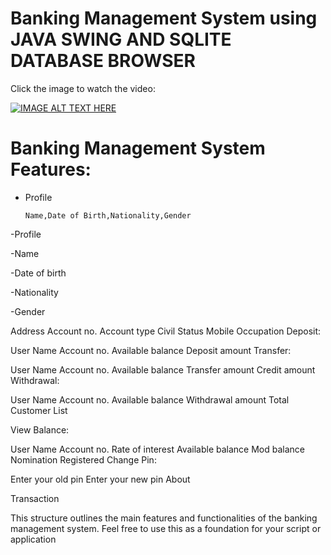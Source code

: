 # Banking Management System using JAVA SWING AND SQLITE DATABASE BROWSER
Click the image to watch the video:


[![IMAGE ALT TEXT HERE](https://img.youtube.com/vi/ESxDUzU8ueU/0.jpg)](https://www.youtube.com/watch?v=ESxDUzU8ueU)


# Banking Management System Features:
<ul>
<li>
<p>Profile</p>
<pre><code>Name,Date of Birth,Nationality,Gender
</code></pre>
</li>
</ul>
-Profile
   
   -Name
   
   -Date of birth
   
   -Nationality
   
   -Gender


Address
Account no.
Account type
Civil Status
Mobile
Occupation
Deposit:

User
Name
Account no.
Available balance
Deposit amount
Transfer:

User
Name
Account no.
Available balance
Transfer amount
Credit amount
Withdrawal:

User
Name
Account no.
Available balance
Withdrawal amount
Total
Customer List

View Balance:

User
Name
Account no.
Rate of interest
Available balance
Mod balance
Nomination Registered
Change Pin:

Enter your old pin
Enter your new pin
About

Transaction

This structure outlines the main features and functionalities of the banking management system. Feel free to use this as a foundation for your script or application
